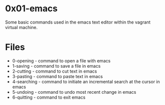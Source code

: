 # 0x01-emacs #
Some basic commands used in the emacs text editor within the vagrant virtual machine.

# Files #
*	0-opening - command to open a file with emacs
*	1-saving - command to save a file in emacs
*	2-cutting - command to cut text in emacs
*	3-pasting - command to paste text in emacs
*	4-searching - command to initiate an incremental search at the cursor in emacs
*	5-undoing - command to undo most recent change in emacs
*	6-quitting - command to exit emacs
